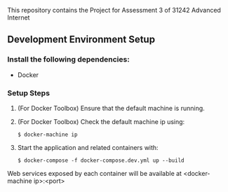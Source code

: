 This repository contains the Project for Assessment 3 of 31242 Advanced Internet

## Development Environment Setup
### Install the following dependencies:
* Docker

### Setup Steps
1. (For Docker Toolbox) Ensure that the default machine is running.

2. (For Docker Toolbox) Check the default machine ip using: 

    `$ docker-machine ip`

2. Start the application and related containers with:

    `$ docker-compose -f docker-compose.dev.yml up --build`

Web services exposed by each container will be available at \<docker-machine ip\>:\<port\>